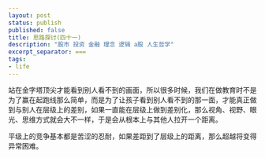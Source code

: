 ```yaml
---
layout: post
status: publish
published: false
title: 思路探讨(四十一) 
description: "股市 投资 金融 理念 逻辑 a股 人生哲学"
excerpt_separator: ===
tags:
- life
---
```





站在金字塔顶尖才能看到别人看不到的画面，所以很多时候，我们在做教育时不是为了赢在起跑线那么简单，而是为了让孩子看到别人看不到的那一面，才能真正做到与别人在层级上的差别，如果一直能在层级上做到差别化，那么视角、视野、眼光、思维方式就会大不一样，于是会从根本上与其他人拉开一个距离。

平级上的竞争基本都是苦涩的忍耐，如果差距到了层级上的距离，那么超越将变得异常困难。


